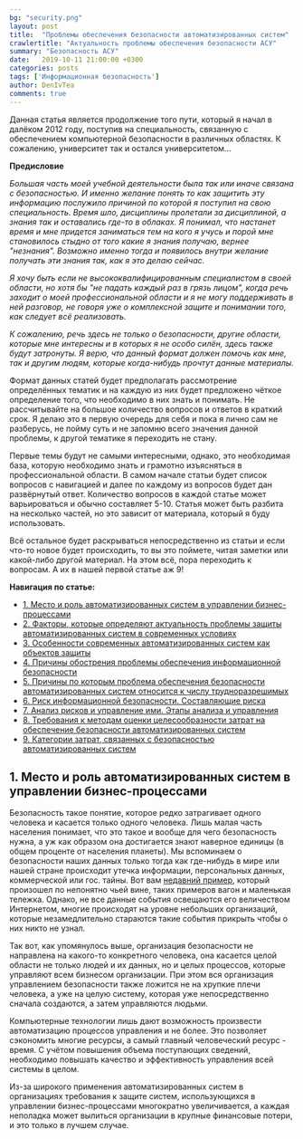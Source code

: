 ```yaml
---
bg: "security.png"
layout: post
title:  "Проблемы обеспечения безопасности автоматизированных систем"
crawlertitle: "Актуальность проблемы обеспечения безопасности АСУ"
summary: "Безопасность АСУ"
date:   2019-10-11 21:00:00 +0300
categories: posts
tags: ['Информационная безопасность']
author: DenIvTea
comments: true
---
```

Данная статья является продолжение того пути, который я начал в далёком 2012 году, поступив на специальность, связанную с обеспечением компьютерной безопасности в различных областях. К сожалению, университет так и остался университетом...

**Предисловие**

*Большая часть моей учебной деятельности была так или иначе связана с безопасностью. И именно желание понять то как защитить эту 
информацию послужило причиной по которой я поступил на свою специальность. Время шло, дисциплины пролетали за дисциплиной, а знания
так и оставались где-то в облаках. Я понимал, что настанет время и мне придется заниматься тем на кого я учусь и порой мне становилось
стыдно от того какие я знания получаю, вернее "незнания". Возможно именно тогда и появилось внутри желание получать эти знания
так, как я это делаю сейчас.*

*Я хочу быть если не высококвалифицированным специалистом в своей области, но хотя бы "не падать каждый раз в грязь лицом", когда речь
заходит о моей профессиональной области и я не могу поддерживать в ней разговор, не говоря уже о комплексной защите и понимании того, как 
следует всё реализовать.*

*К сожалению, речь здесь не только о безопасности, другие области, которые мне интересны и в которых я не особо силён, здесь также будут
затронуты. Я верю, что данный формат должен помочь как мне, так и другим людям, которые когда-нибудь прочтут данные материалы.*

Формат данных статей будет предполагать рассмотрение определённых тематик и на каждую из них будет предложено чёткое определение того, 
что необходимо в них знать и понимать. Не рассчитывайте на большое количество вопросов и ответов в краткий срок. Я делаю это в
первую очередь для себя и пока я лично сам не разберусь, не пойму суть и не запомню всего значения данной проблемы, к другой тематике я переходить не стану. 

Первые темы будут не самыми интересными, однако, это необходимая база, которую необходимо знать и грамотно изъясняться в  профессиональной области. В самом начале статьи будет список вопросов с навигацией и далее по каждому из вопросов будет дан развёрнутый ответ. Количество вопросов в каждой статье может варьироваться и обычно составляет 5-10. Статья может быть разбита на несколько частей, но это зависит от материала, который я буду использовать. 

Всё остальное будет раскрываться непосредственно из статьи и если что-то новое будет происходить, то вы это поймете, читая заметки или какой-либо другой материал. На этом всё, пора переходить к вопросам. А их в нашей первой статье аж 9!

**Навигация по статье:**

* <a href="#1">1. Место и роль автоматизированных систем в управлении бизнес-процессами</a>
* <a href="#2">2. Факторы, которые определяют актуальность проблемы защиты автоматизированных систем в современных условиях</a>
* <a href="#3">3. Особенности современных автоматизированных систем как объектов защиты</a>
* <a href="#4">4. Причины обострения проблемы обеспечения информационной безопасности</a>
* <a href="#5">5. Причины по которым проблема обеспечения безопасности автоматизированных систем относится к числу трудноразрешимых</a>
* <a href="#6">6. Риск информационной безопасности. Составляющие риска</a>
* <a href="#7">7. Анализ рисков и управление ими. Этапы анализа и управления</a>
* <a href="#8">8. Требования к методам оценки целесообразности затрат на обеспечение безопасности автоматизированных систем</a>
* <a href="#9">9. Категории затрат, связанных с безопасностью автоматизированных систем</a>

<h2><a name="#1">1. Место и роль автоматизированных систем в управлении бизнес-процессами</a></h2>

Безопасность такое понятие, которое редко затрагивает одного человека и касается только одного человека. Лишь малая часть населения понимает, что это такое и вообще для чего безопасность нужна, а уж как образом она достигается знают наверное единицы (в общем проценте от населения планеты). Мы вспоминаем о безопасности наших данных только тогда как где-нибудь в мире или нашей стране происходит утечка информации, персональных данных, коммерческой или гос. тайны. Вот вам <span style="color:blue">[недавний пример](https://meduza.io/news/2019/10/03/kommersant-dannye-60-millionov-klientov-sberbanka-utekli-v-set "Утечка 60 млн. карт в Сбербанке")</span>, который произошел по непонятно чьей вине, таких примеров вагон и маленькая тележка. Однако, не все данные события освещаются его величеством Интернетом, многие происходят на уровне небольших организаций, которые незамедлительно стараются такие события прикрыть чтобы о них никто не узнал.

Так вот, как упомянулось выше, организация безопасности не направлена на какого-то конкретного человека, она касается целой области не только людей и их данных, но и целых процессов, которые управляют всем бизнесом организации. При этом вся организация управлением безопасности также ложится не на хрупкие плечи человека, а уже на целую систему, которая уже непосредственно сначала создаются, а затем управляются людьми.

Компьютерные технологии лишь дают возможность произвести автоматизацию процессов управления и не более. Это позволяет сэкономить многие ресурсы, а самый главный человеческий ресурс - время. С учётом повышения объема поступающих сведений, необходимо повышать качество и эффективность управления всей системы в целом. 

Из-за широкого применения автоматизированных систем в организациях требования к защите систем, использующихся в управлении бизнес-процессами многократно увеличивается, а каждая неполадка может вылиться организации в крупные финансовые потери, и это только в лучшем случае.

